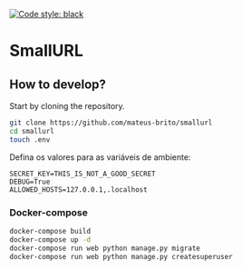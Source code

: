 [![Code style: black](https://img.shields.io/badge/code%20style-black-000000.svg)](https://github.com/psf/black)

# SmallURL

## How to develop?

Start by cloning the repository.

```bash
git clone https://github.com/mateus-brito/smallurl
cd smallurl
touch .env
```

Defina os valores para as variáveis de ambiente:

```console
SECRET_KEY=THIS_IS_NOT_A_GOOD_SECRET
DEBUG=True
ALLOWED_HOSTS=127.0.0.1,.localhost
```

### Docker-compose

```bash
docker-compose build
docker-compose up -d
docker-compose run web python manage.py migrate
docker-compose run web python manage.py createsuperuser
```
